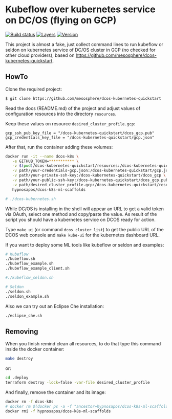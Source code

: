 # Kubeflow over kubernetes service on DC/OS (flying on GCP)
[![Build status](https://circleci.com/gh/hypnosapos/dcos-k8s-ml-scaffolds/tree/master.svg?style=svg)](https://circleci.com/gh/hypnosapos/dcos-k8s-ml-scaffolds/tree/master)
[![Layers](https://images.microbadger.com/badges/image/hypnosapos/dcos-k8s-ml-scaffolds.svg)](https://microbadger.com/images/hypnosapos/dcos-k8s-ml-scaffolds)
[![Version](https://images.microbadger.com/badges/version/hypnosapos/dcos-k8s-ml-scaffolds.svg)](https://microbadger.com/images/hypnosapos/dcos-k8s-ml-scaffolds)


This project is almost a fake, just collect command lines to run kubeflow or seldon on kubernetes service of DC/OS cluster in GCP (no checked for other cloud providers),
based on https://github.com/mesosphere/dcos-kubernetes-quickstart.

## HowTo

Clone the required project:

```sh
$ git clone https://github.com/mesosphere/dcos-kubernetes-quickstart
```

Read the docs (README.md) of the project and adjust values of configuration resources into the directory `resources`.

Keep these values on resource `desired_cluster_profile.gcp`:

```
gcp_ssh_pub_key_file = "/dcos-kubernetes-quickstart/dcos_gcp.pub"
gcp_credentials_key_file = "/dcos-kubernetes-quickstart/gcp.json"
```

After that, run the container adding these volumes:

```sh
docker run -it --name dcos-k8s \
   -e GITHUB_TOKEN=*********** \
   -v $(pwd)/dcos-kubernetes-quickstart/resources:/dcos-kubernetes-quickstart/resources \
   -v path/your-credentials-gcp.json:/dcos-kubernetes-quickstart/gcp.json \
   -v path/your-private-ssh-key:/dcos-kubernetes-quickstart/dcos_gcp \
   -v path/your-public-ssh-key:/dcos-kubernetes-quickstart/dcos_gcp.pub \
   -v path/desired_cluster_profile.gcp:/dcos-kubernetes-quickstart/resources/desired_cluster_profile.gcp \
   hypnosapos/dcos-k8s-ml-scaffolds

# ./dcos-kubernetes.sh
```

While DC/OS is installing in the shell will appear an URL to get a valid token via OAuth, select one method and copy/paste the value.
As result of the script you should have a kubernetes service on DCOS ready for action.

Type `make ui` (or command `dcos cluster list`) to get the public URL of the DCOS web console and `make kube-ui` for the kubernetes dashboard URL.

If you want to deploy some ML tools like kubeflow or seldon and examples:

```sh
# Kubeflow
./kubeflow.sh
./kubeflow_example.sh
./kubeflow_example_client.sh

#./kubeflow_seldon.sh

# Seldon
./seldon.sh
./seldon_example.sh
```

Also we can try out an Eclipse Che installation:

```sh
./eclipse_che.sh
```

## Removing

When you finish remind clean all resources, to do that type this command inside the docker container:

```sh
make destroy
```

or:

```sh
cd .deploy
terraform destroy -lock=false -var-file desired_cluster_profile
```

And finally, remove the container and its image:

```sh
docker rm -f dcos-k8s
# docker rm $(docker ps -a -f "ancestor=hypnosapos/dcos-k8s-ml-scaffolds" --format '{{.Names}}')
docker rmi -f hypnosapos/dcos-k8s-ml-scaffolds
```
